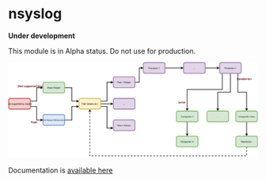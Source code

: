# nsyslog

**Under development**

This module is in Alpha status. Do not use for production.

![Architecture](doc/assets/nsyslog.svg)

Documentation is [available here](doc/README.md)
